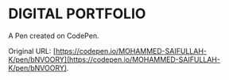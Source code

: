 # DIGITAL PORTFOLIO 

A Pen created on CodePen.

Original URL: [https://codepen.io/MOHAMMED-SAIFULLAH-K/pen/bNVOORY](https://codepen.io/MOHAMMED-SAIFULLAH-K/pen/bNVOORY).

